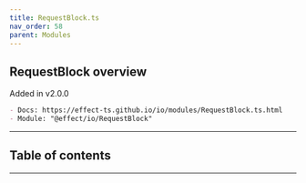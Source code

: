 ```yaml
---
title: RequestBlock.ts
nav_order: 58
parent: Modules
---
```


## RequestBlock overview

Added in v2.0.0

```md
- Docs: https://effect-ts.github.io/io/modules/RequestBlock.ts.html
- Module: "@effect/io/RequestBlock"
```

---

<h2 class="text-delta">Table of contents</h2>

---
